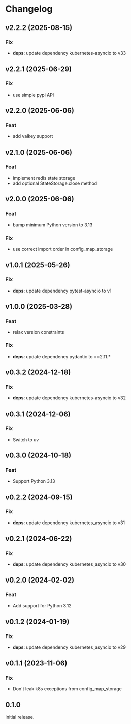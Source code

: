 # Changelog

## v2.2.2 (2025-08-15)

### Fix

- **deps**: update dependency kubernetes-asyncio to v33

## v2.2.1 (2025-06-29)

### Fix

- use simple pypi API

## v2.2.0 (2025-06-06)

### Feat

- add valkey support

## v2.1.0 (2025-06-06)

### Feat

- implement redis state storage
- add optional StateStorage.close method

## v2.0.0 (2025-06-06)

### Feat

- bump minimum Python version to 3.13

### Fix

- use correct import order in config_map_storage

## v1.0.1 (2025-05-26)

### Fix

- **deps**: update dependency pytest-asyncio to v1

## v1.0.0 (2025-03-28)

### Feat

- relax version constraints

### Fix

- **deps**: update dependency pydantic to ==2.11.*

## v0.3.2 (2024-12-18)

### Fix

- **deps**: update dependency kubernetes-asyncio to v32

## v0.3.1 (2024-12-06)

### Fix

- Switch to uv

## v0.3.0 (2024-10-18)

### Feat

- Support Python 3.13

## v0.2.2 (2024-09-15)

### Fix

- **deps**: update dependency kubernetes_asyncio to v31

## v0.2.1 (2024-06-22)

### Fix

- **deps**: update dependency kubernetes_asyncio to v30

## v0.2.0 (2024-02-02)

### Feat

- Add support for Python 3.12

## v0.1.2 (2024-01-19)

### Fix

- **deps**: update dependency kubernetes_asyncio to v29

## v0.1.1 (2023-11-06)

### Fix

- Don't leak k8s exceptions from config_map_storage

## 0.1.0

Initial release.
